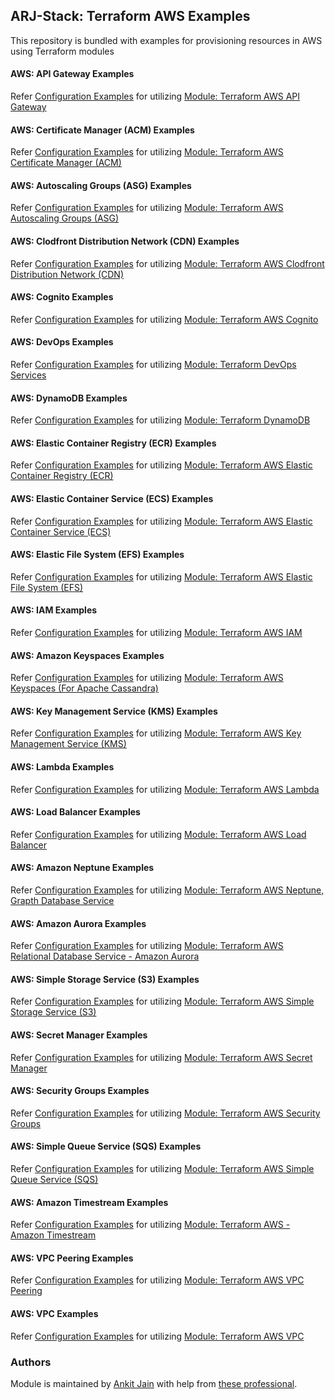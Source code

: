 ## ARJ-Stack: Terraform AWS Examples

This repository is bundled with examples for provisioning resources in AWS using Terraform modules

#### AWS: API Gateway Examples

Refer [Configuration Examples](https://github.com/ankit-jn/terraform-aws-examples/tree/main/aws-api-gateway) for utilizing [Module: Terraform AWS API Gateway](https://github.com/ankit-jn/terraform-aws-api-gateway)

#### AWS: Certificate Manager (ACM) Examples

Refer [Configuration Examples](https://github.com/ankit-jn/terraform-aws-examples/tree/main/aws-acm) for utilizing [Module: Terraform AWS Certificate Manager (ACM)](https://github.com/ankit-jn/terraform-aws-acm)

#### AWS: Autoscaling Groups (ASG) Examples

Refer [Configuration Examples](https://github.com/ankit-jn/terraform-aws-examples/tree/main/aws-asg) for utilizing [Module: Terraform AWS Autoscaling Groups (ASG)](https://github.com/ankit-jn/terraform-aws-asg)

#### AWS: Clodfront Distribution Network (CDN) Examples

Refer [Configuration Examples](https://github.com/ankit-jn/terraform-aws-examples/tree/main/aws-cdn) for utilizing [Module: Terraform AWS Clodfront Distribution Network (CDN)](https://github.com/ankit-jn/terraform-aws-cdn)

#### AWS: Cognito Examples

Refer [Configuration Examples](https://github.com/ankit-jn/terraform-aws-examples/tree/main/aws-cognito) for utilizing [Module: Terraform AWS Cognito](https://github.com/ankit-jn/terraform-aws-cognito)

#### AWS: DevOps Examples

Refer [Configuration Examples](https://github.com/ankit-jn/terraform-aws-examples/tree/main/aws-devops) for utilizing [Module: Terraform DevOps Services](https://github.com/ankit-jn/terraform-aws-devops)

#### AWS: DynamoDB Examples

Refer [Configuration Examples](https://github.com/ankit-jn/terraform-aws-examples/tree/main/aws-dynamodb) for utilizing [Module: Terraform DynamoDB](https://github.com/ankit-jn/terraform-aws-dynamodb)

#### AWS: Elastic Container Registry (ECR) Examples

Refer [Configuration Examples](https://github.com/ankit-jn/terraform-aws-examples/tree/main/aws-ecr) for utilizing [Module: Terraform AWS Elastic Container Registry (ECR)](https://github.com/ankit-jn/terraform-aws-ecr)

#### AWS: Elastic Container Service (ECS) Examples

Refer [Configuration Examples](https://github.com/ankit-jn/terraform-aws-examples/tree/main/aws-ecs) for utilizing [Module: Terraform AWS Elastic Container Service (ECS)](https://github.com/ankit-jn/terraform-aws-ecs)

#### AWS: Elastic File System (EFS) Examples

Refer [Configuration Examples](https://github.com/ankit-jn/terraform-aws-examples/tree/main/aws-efs) for utilizing [Module: Terraform AWS Elastic File System (EFS)](https://github.com/ankit-jn/terraform-aws-efs)

#### AWS: IAM Examples

Refer [Configuration Examples](https://github.com/ankit-jn/terraform-aws-examples/tree/main/aws-iam) for utilizing [Module: Terraform AWS IAM](https://github.com/ankit-jn/terraform-aws-iam)

#### AWS: Amazon Keyspaces Examples

Refer [Configuration Examples](https://github.com/ankit-jn/terraform-aws-examples/tree/main/aws-keyspaces) for utilizing [Module: Terraform AWS Keyspaces (For Apache Cassandra)](https://github.com/ankit-jn/terraform-aws-keyspaces)

#### AWS: Key Management Service (KMS) Examples

Refer [Configuration Examples](https://github.com/ankit-jn/terraform-aws-examples/tree/main/aws-kms) for utilizing [Module: Terraform AWS Key Management Service (KMS)](https://github.com/ankit-jn/terraform-aws-kms)

#### AWS: Lambda Examples

Refer [Configuration Examples](https://github.com/ankit-jn/terraform-aws-examples/tree/main/aws-lambda) for utilizing [Module: Terraform AWS Lambda](https://github.com/ankit-jn/terraform-aws-lambda)

#### AWS: Load Balancer Examples

Refer [Configuration Examples](https://github.com/ankit-jn/terraform-aws-examples/tree/main/aws-load-balancer) for utilizing [Module: Terraform AWS Load Balancer](https://github.com/ankit-jn/terraform-aws-load-balancer)

#### AWS: Amazon Neptune Examples

Refer [Configuration Examples](https://github.com/ankit-jn/terraform-aws-examples/tree/main/aws-neptune) for utilizing [Module: Terraform AWS Neptune, Grapth Database Service](https://github.com/ankit-jn/terraform-aws-neptune)

#### AWS: Amazon Aurora Examples

Refer [Configuration Examples](https://github.com/ankit-jn/terraform-aws-examples/tree/main/aws-rds-aurora) for utilizing [Module: Terraform AWS Relational Database Service - Amazon Aurora](https://github.com/ankit-jn/terraform-aws-rds-aurora)

#### AWS: Simple Storage Service (S3) Examples

Refer [Configuration Examples](https://github.com/ankit-jn/terraform-aws-examples/tree/main/aws-s3) for utilizing [Module: Terraform AWS Simple Storage Service (S3)](https://github.com/ankit-jn/terraform-aws-s3)

#### AWS: Secret Manager Examples

Refer [Configuration Examples](https://github.com/ankit-jn/terraform-aws-examples/tree/main/aws-secret-manager) for utilizing [Module: Terraform AWS Secret Manager](https://github.com/ankit-jn/terraform-aws-secret-manager)

#### AWS: Security Groups Examples

Refer [Configuration Examples](https://github.com/ankit-jn/terraform-aws-examples/tree/main/aws-security-groups) for utilizing [Module: Terraform AWS Security Groups](https://github.com/ankit-jn/terraform-aws-security-groups)

#### AWS: Simple Queue Service (SQS) Examples

Refer [Configuration Examples](https://github.com/ankit-jn/terraform-aws-examples/tree/main/aws-sqs) for utilizing [Module: Terraform AWS Simple Queue Service (SQS)](https://github.com/ankit-jn/terraform-aws-sqs)

#### AWS: Amazon Timestream Examples

Refer [Configuration Examples](https://github.com/ankit-jn/terraform-aws-examples/tree/main/aws-timestream) for utilizing [Module: Terraform AWS - Amazon Timestream](https://github.com/ankit-jn/terraform-aws-timestream)

#### AWS: VPC Peering Examples

Refer [Configuration Examples](https://github.com/ankit-jn/terraform-aws-examples/tree/main/aws-vpc-peering) for utilizing [Module: Terraform AWS VPC Peering](https://github.com/ankit-jn/terraform-aws-vpc-peering)

#### AWS: VPC Examples

Refer [Configuration Examples](https://github.com/ankit-jn/terraform-aws-examples/tree/main/aws-vpc) for utilizing [Module: Terraform AWS VPC](https://github.com/ankit-jn/terraform-aws-vpc)

### Authors

Module is maintained by [Ankit Jain](https://github.com/ankit-jn) with help from [these professional](https://github.com/ankit-jn/terraform-aws-examples/graphs/contributors).
